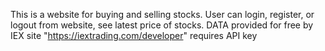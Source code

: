 This is a website for buying and selling stocks.
User can login, register, or logout from website, see latest price
of stocks.
DATA provided for free by IEX site "https://iextrading.com/developer"
requires API key